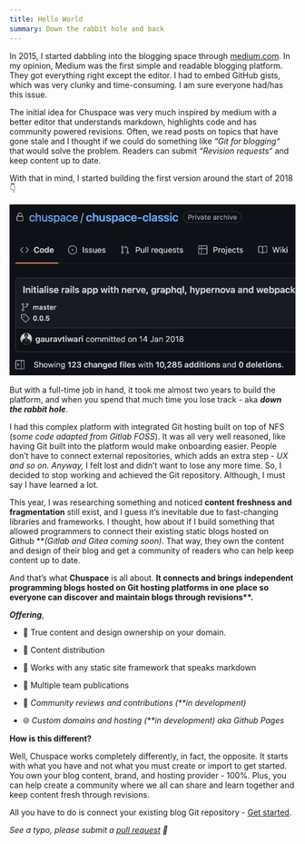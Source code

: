 ```yaml
---
title: Hello World
summary: Down the rabbit hole and back
---
```


In 2015, I started dabbling into the blogging space through [medium.com](https://gauravtiwari.medium.com/). In my opinion, Medium was the first simple and readable blogging platform. They got everything right except the editor. I had to embed GitHub gists, which was very clunky and time-consuming. I am sure everyone had/has this issue.

The initial idea for Chuspace was very much inspired by medium with a better editor that understands markdown, highlights code and has community powered revisions. Often, we read posts on topics that have gone stale and I thought if we could do something like *“Git for blogging“* that would solve the problem. Readers can submit *“Revision requests“* and keep content up to date.

With that in mind, I started building the first version around the start of 2018 👇

![Initial commit in 2018](/assets/screenshot-2022-06-05-at-195941.png)

But with a full-time job in hand, it took me almost two years to build the platform, and when you spend that much time you lose track - aka ***down the rabbit hole***.

I had this complex platform with integrated Git hosting built on top of NFS (*some code adapted from Gitlab FOSS*). It was all very well reasoned, like having Git built into the platform would make onboarding easier. People don’t have to connect external repositories, which adds an extra step - *UX and so on. Anyway,* I felt lost and didn’t want to lose any more time. So, I decided to stop working and achieved the Git repository. Although, I must say I have learned a lot.

This year, I was researching something and noticed **content freshness and fragmentation** still exist, and I guess it’s inevitable due to fast-changing libraries and frameworks. I thought, how about if I build something that allowed programmers to connect their existing static blogs hosted on Github \*\**(Gitlab and Gitea coming soon)*. That way, they own the content and design of their blog and get a community of readers who can help keep content up to date.

And that’s what **Chuspace** is all about. **It connects and brings independent programming blogs hosted on Git hosting platforms in one place so everyone can discover and maintain blogs through revisions\*\*.**

***Offering***,

* 💪 True content and design ownership on your domain.

* 📡 Content distribution

* 🔌 Works with any static site framework that speaks markdown

* 📙 Multiple team publications

* 🙌 *Community reviews and contributions (\*\*in development)*

* 🌐 *Custom domains and hosting  (\*\*in development) aka Github Pages*

**How is this different?**

Well, Chuspace works completely differently, in fact, the opposite. It starts with what you have and not what you must create or import to get started. You own your blog content, brand, and hosting provider - 100%. Plus, you can help create a community where we all can share and learn together and keep content fresh through revisions.

All you have to do is connect your existing blog Git repository - [Get started](/connect).

*See a typo, please submit a [pull request](https://github.com/chuspace/self/edit/main/content/hello-world.md) 🙏*